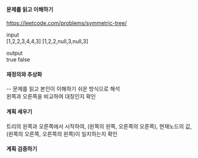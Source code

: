 #### 문제를 읽고 이해하기
https://leetcode.com/problems/symmetric-tree/

input</br>
[1,2,2,3,4,4,3]
[1,2,2,null,3,null,3]


output</br>
true
false

#### 재정의와 추상화<br>
-- 문제를 읽고 본인이 이해하기 쉬운 방식으로 해석<br>
왼쪽과 오른쪽을 비교하여 대칭인지 확인

#### 계획 세우기<br>
트리의 왼쪽과 오른쪽에서 시작하여,
(왼쪽의 왼쪽, 오른쪽의 오른쪽), 현재노드의 값, (왼쪽의 오른쪽, 오른쪽의 왼쪽)이 일치하는지 확인

#### 계획 검증하기
 